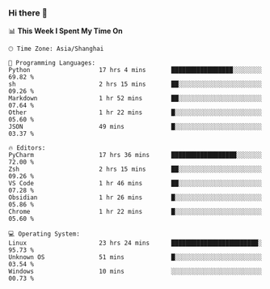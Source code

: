 ### Hi there 👋

<!--
**YLRK/YLRK** is a ✨ _special_ ✨ repository because its `README.md` (this file) appears on your GitHub profile.

Here are some ideas to get you started:

- 🔭 I’m currently working on ...
- 🌱 I’m currently learning ...
- 👯 I’m looking to collaborate on ...
- 🤔 I’m looking for help with ...
- 💬 Ask me about ...
- 📫 How to reach me: ...
- 😄 Pronouns: ...
- ⚡ Fun fact: ...
-->


<!--START_SECTION:waka-->
📊 **This Week I Spent My Time On** 

```text
🕑︎ Time Zone: Asia/Shanghai

💬 Programming Languages: 
Python                   17 hrs 4 mins       █████████████████░░░░░░░░   69.82 % 
sh                       2 hrs 15 mins       ██░░░░░░░░░░░░░░░░░░░░░░░   09.26 % 
Markdown                 1 hr 52 mins        ██░░░░░░░░░░░░░░░░░░░░░░░   07.64 % 
Other                    1 hr 22 mins        █░░░░░░░░░░░░░░░░░░░░░░░░   05.60 % 
JSON                     49 mins             █░░░░░░░░░░░░░░░░░░░░░░░░   03.37 % 

🔥 Editors: 
PyCharm                  17 hrs 36 mins      ██████████████████░░░░░░░   72.00 % 
Zsh                      2 hrs 15 mins       ██░░░░░░░░░░░░░░░░░░░░░░░   09.26 % 
VS Code                  1 hr 46 mins        ██░░░░░░░░░░░░░░░░░░░░░░░   07.28 % 
Obsidian                 1 hr 26 mins        █░░░░░░░░░░░░░░░░░░░░░░░░   05.86 % 
Chrome                   1 hr 22 mins        █░░░░░░░░░░░░░░░░░░░░░░░░   05.60 % 

💻 Operating System: 
Linux                    23 hrs 24 mins      ████████████████████████░   95.73 % 
Unknown OS               51 mins             █░░░░░░░░░░░░░░░░░░░░░░░░   03.54 % 
Windows                  10 mins             ░░░░░░░░░░░░░░░░░░░░░░░░░   00.73 % 
```


<!--END_SECTION:waka-->

